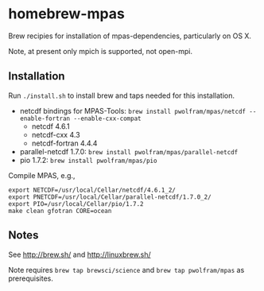 # homebrew-mpas

Brew recipies for installation of mpas-dependencies, particularly on OS X.

Note, at present only mpich is supported, not open-mpi.

## Installation
Run `./install.sh` to install brew and taps needed for this installation.
 * netcdf bindings for MPAS-Tools: `brew install pwolfram/mpas/netcdf --enable-fortran --enable-cxx-compat`
   - netcdf 4.6.1
   - netcdf-cxx 4.3
   - netcdf-fortran 4.4.4
 * parallel-netcdf 1.7.0: `brew install pwolfram/mpas/parallel-netcdf`
 * pio 1.7.2: `brew install pwolfram/mpas/pio`

Compile MPAS, e.g.,
```
export NETCDF=/usr/local/Cellar/netcdf/4.6.1_2/
export PNETCDF=/usr/local/Cellar/parallel-netcdf/1.7.0_2/
export PIO=/usr/local/Cellar/pio/1.7.2
make clean gfotran CORE=ocean
```

## Notes
See http://brew.sh/ and http://linuxbrew.sh/

Note requires `brew tap brewsci/science` and `brew tap pwolfram/mpas` as prerequisites.

